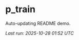 # p_train

Auto-updating README demo.

<!--START_SECTION:status-->
_Last run: 2025-10-28 01:52 UTC_
<!--END_SECTION:status-->




























































































































































































































































































































































































































































































































































































































































































































































































































































































































































































































































































































































































































































































































































































































































































































